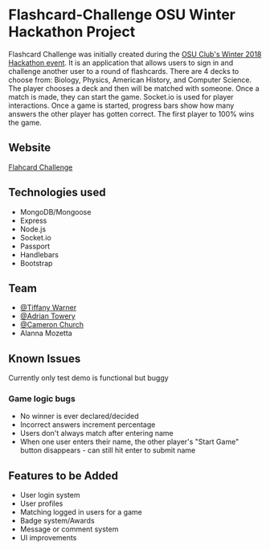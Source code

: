 # Flashcard-Challenge OSU Winter Hackathon Project
Flashcard Challenge was initially created during the [OSU Club's Winter 2018 Hackathon event](https://sites.google.com/oregonstate.edu/osuhackathonclub).
It is an application that allows users to sign in and challenge another user to a round of flashcards.
There are 4 decks to choose from: Biology, Physics, American History, and Computer Science.
The player chooses a deck and then will be matched with someone. Once a match is made, they can start the game.
Socket.io is used for player interactions. Once a game is started, progress bars show how many answers the other player
has gotten correct. The first player to 100% wins the game. 

## Website
[Flahcard Challenge](https://flashcards-osu.herokuapp.com/)

## Technologies used

* MongoDB/Mongoose
* Express
* Node.js
* Socket.io
* Passport
* Handlebars
* Bootstrap

## Team

* [@Tiffany Warner](https://github.com/Tiffany-Warner)
* [@Adrian Towery](https://github.com/actowery)
* [@Cameron Church](https://github.com/CameronScottBrown)
* Alanna Mozetta


## Known Issues 
Currently only test demo is functional but buggy
### Game logic bugs
* No winner is ever declared/decided
* Incorrect answers increment percentage
* Users don't always match after entering name
* When one user enters their name, the other player's "Start Game" button disappears - can still hit enter to submit name

## Features to be Added
* User login system
* User profiles
* Matching logged in users for a game
* Badge system/Awards
* Message or comment system 
* UI improvements
